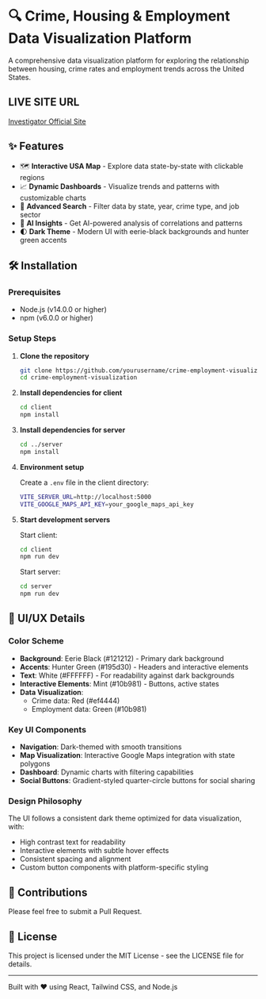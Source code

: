 # 🔍 Crime, Housing & Employment Data Visualization Platform

A comprehensive data visualization platform for exploring the relationship between housing, crime rates and employment trends across the United States.

## LIVE SITE URL

[Investigator Official Site](https://databases-five.vercel.app/)

## ✨ Features

- 🗺️ **Interactive USA Map** - Explore data state-by-state with clickable regions
- 📈 **Dynamic Dashboards** - Visualize trends and patterns with customizable charts
- 🔎 **Advanced Search** - Filter data by state, year, crime type, and job sector
- 🤖 **AI Insights** - Get AI-powered analysis of correlations and patterns
- 🌓 **Dark Theme** - Modern UI with eerie-black backgrounds and hunter green accents

## 🛠️ Installation

### Prerequisites

- Node.js (v14.0.0 or higher)
- npm (v6.0.0 or higher)

### Setup Steps

1. **Clone the repository**

   ```bash
   git clone https://github.com/yourusername/crime-employment-visualization.git
   cd crime-employment-visualization
   ```

2. **Install dependencies for client**

   ```bash
   cd client
   npm install
   ```

3. **Install dependencies for server**

   ```bash
   cd ../server
   npm install
   ```

4. **Environment setup**

   Create a `.env` file in the client directory:

   ```bash
   VITE_SERVER_URL=http://localhost:5000
   VITE_GOOGLE_MAPS_API_KEY=your_google_maps_api_key
   ```

5. **Start development servers**

   Start client:

   ```bash
   cd client
   npm run dev
   ```

   Start server:

   ```bash
   cd server
   npm run dev
   ```

## 🎨 UI/UX Details

### Color Scheme

- **Background**: Eerie Black (#121212) - Primary dark background
- **Accents**: Hunter Green (#195d30) - Headers and interactive elements
- **Text**: White (#FFFFFF) - For readability against dark backgrounds
- **Interactive Elements**: Mint (#10b981) - Buttons, active states
- **Data Visualization**:
  - Crime data: Red (#ef4444)
  - Employment data: Green (#10b981)

### Key UI Components

- **Navigation**: Dark-themed with smooth transitions
- **Map Visualization**: Interactive Google Maps integration with state polygons
- **Dashboard**: Dynamic charts with filtering capabilities
- **Social Buttons**: Gradient-styled quarter-circle buttons for social sharing

### Design Philosophy

The UI follows a consistent dark theme optimized for data visualization, with:

- High contrast text for readability
- Interactive elements with subtle hover effects
- Consistent spacing and alignment
- Custom button components with platform-specific styling

## 🤝 Contributions

Please feel free to submit a Pull Request.

## 📝 License

This project is licensed under the MIT License - see the LICENSE file for details.

---

Built with ❤️ using React, Tailwind CSS, and Node.js
